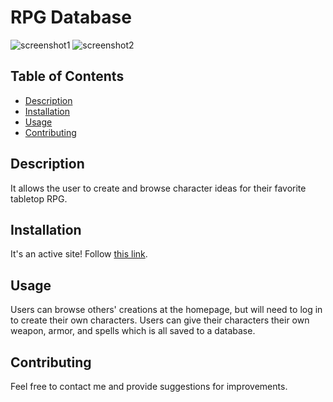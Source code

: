 # RPG Database

![screenshot1](https://user-images.githubusercontent.com/80650523/129455278-c368b170-3d1e-4b39-8245-b20ae9430ba7.PNG)
![screenshot2](https://user-images.githubusercontent.com/80650523/129455282-90f412d5-8ba0-476f-9445-76b798e7fb73.PNG)

## Table of Contents
* [Description](#description)
* [Installation](#installation)
* [Usage](#usage)
* [Contributing](#contributing)

## Description
It allows the user to create and browse character ideas for their favorite tabletop RPG.

## Installation
It's an active site! Follow [this link](https://jefarth-rpg-database.herokuapp.com/).

## Usage
Users can browse others' creations at the homepage, but will need to log in to create their own characters.
Users can give their characters their own weapon, armor, and spells which is all saved to a database.

## Contributing
Feel free to contact me and provide suggestions for improvements.

